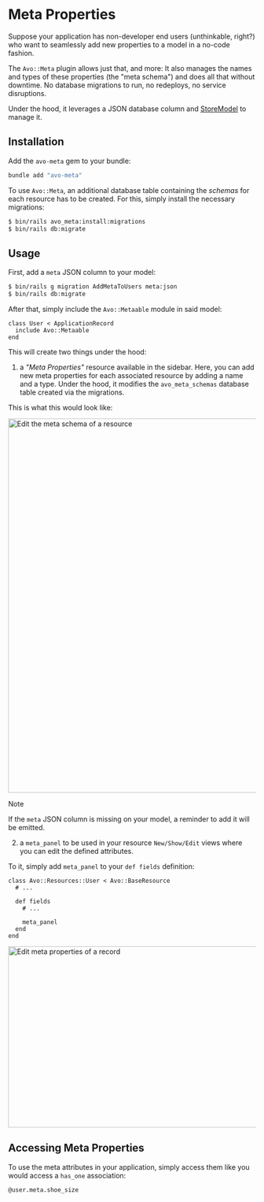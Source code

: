 # Meta Properties

Suppose your application has non-developer end users (unthinkable, right?) who want to seamlessly add new properties to a model in a no-code fashion.

The `Avo::Meta` plugin allows just that, and more: It also manages the names and types of these properties (the "meta schema") and does all that without downtime. No database migrations to run, no redeploys, no service disruptions.

Under the hood, it leverages a JSON database column and [StoreModel](https://github.com/DmitryTsepelev/store_model) to manage it.

## Installation

Add the `avo-meta` gem to your bundle:

```ruby
bundle add "avo-meta"
```

To use `Avo::Meta`, an additional database table containing the _schemas_ for each resource has to be created. For this, simply install the necessary migrations:

```bash
$ bin/rails avo_meta:install:migrations
$ bin/rails db:migrate
```

## Usage

First, add a `meta` JSON column to your model:

```sh
$ bin/rails g migration AddMetaToUsers meta:json
$ bin/rails db:migrate
```

After that, simply include the `Avo::Metaable` module in said model:

```rb{2}
class User < ApplicationRecord
  include Avo::Metaable
end
```

This will create two things under the hood:

1. a _"Meta Properties"_ resource available in the sidebar. Here, you can add new meta properties for each associated resource by adding a name and a type. Under the hood, it modifies the `avo_meta_schemas` database table created via the migrations.

This is what this would look like:

<Image src="/assets/img/meta/modify-meta-schema.png" width="1440" height="760" alt="Edit the meta schema of a resource" />

> [!NOTE]
> If the `meta` JSON column is missing on your model, a reminder to add it will be emitted.

2. a `meta_panel` to be used in your resource `New/Show/Edit` views where you can edit the defined attributes.

To it, simply add `meta_panel` to your `def fields` definition:

```rb{7}
class Avo::Resources::User < Avo::BaseResource
  # ...
  
  def fields
    # ...
    
    meta_panel
  end
end
```

<Image src="/assets/img/meta/edit-meta-properties.png" width="1183" height="368" alt="Edit meta properties of a record" />

## Accessing Meta Properties

To use the meta attributes in your application, simply access them like you would access a `has_one` association:

`@user.meta.shoe_size`

